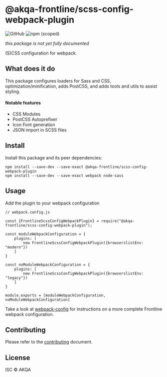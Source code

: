 # @akqa-frontline/scss-config-webpack-plugin

![GitHub](https://img.shields.io/github/license/akqa-frontline/frontline)
![npm (scoped)](https://img.shields.io/npm/v/@akqa-frontline/scss-config-webpack-plugin)

_this package is not yet fully documented_

(S)CSS configuration for webpack.

## What does it do

This package configures loaders for Sass and CSS, optimization/minification, adds PostCSS, and adds tools and utils to assist styling.

#### Notable features

- CSS Modules
- PostCSS Autoprefixer
- Icon Font generation
- JSON import in SCSS files

## Install
Install this package and its peer dependencies:

```
npm install --save-dev --save-exact @akqa-frontline/scss-config-webpack-plugin
npm install --save-dev --save-exact webpack node-sass
```

## Usage

Add the plugin to your webpack configuration

```
// webpack.config.js

const {FrontlineScssConfigWebpackPlugin} = require("@akqa-frontline/scss-config-webpack-plugin");

const moduleWebpackConfiguration = {
    plugins: [
        new FrontlineScssConfigWebpackPlugin({browserslistEnv: "modern"})
    ]
}

const noModuleWebpackConfiguration = {
    plugins: [
        new FrontlineScssConfigWebpackPlugin({browserslistEnv: "legacy"})
    ]
}

module.exports = [moduleWebpackConfiguration, noModuleWebpackConfiguration]
```

Take a look at [webpack-config](https://github.com/akqa-frontline/frontline/tree/master/packages/webpack-config) for instructions on a more complete Frontline webpack configuration.

## Contributing

Please refer to the [contributing](https://github.com/akqa-frontline/frontline/blob/master/CONTRIBUTING.md) document.

## License

ISC © AKQA
